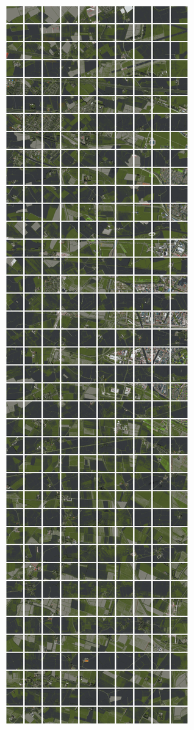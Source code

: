 <html>
<div>
<img src="https://github.com/HakkaTjakka/NL_TILE_MAP/blob/main/18/635/-1069/r.6350.-10690.png" height="44" width="44">
<img src="https://github.com/HakkaTjakka/NL_TILE_MAP/blob/main/18/635/-1069/r.6351.-10690.png" height="44" width="44">
<img src="https://github.com/HakkaTjakka/NL_TILE_MAP/blob/main/18/635/-1069/r.6352.-10690.png" height="44" width="44">
<img src="https://github.com/HakkaTjakka/NL_TILE_MAP/blob/main/18/635/-1069/r.6353.-10690.png" height="44" width="44">
<img src="https://github.com/HakkaTjakka/NL_TILE_MAP/blob/main/18/635/-1069/r.6354.-10690.png" height="44" width="44">
<img src="https://github.com/HakkaTjakka/NL_TILE_MAP/blob/main/18/635/-1069/r.6355.-10690.png" height="44" width="44">
<img src="https://github.com/HakkaTjakka/NL_TILE_MAP/blob/main/18/635/-1069/r.6356.-10690.png" height="44" width="44">
<img src="https://github.com/HakkaTjakka/NL_TILE_MAP/blob/main/18/635/-1069/r.6357.-10690.png" height="44" width="44">
<img src="https://github.com/HakkaTjakka/NL_TILE_MAP/blob/main/18/635/-1069/r.6358.-10690.png" height="44" width="44">
<img src="https://github.com/HakkaTjakka/NL_TILE_MAP/blob/main/18/635/-1069/r.6359.-10690.png" height="44" width="44">
<img src="https://github.com/HakkaTjakka/NL_TILE_MAP/blob/main/18/636/-1069/r.6360.-10690.png" height="44" width="44">
<img src="https://github.com/HakkaTjakka/NL_TILE_MAP/blob/main/18/636/-1069/r.6361.-10690.png" height="44" width="44">
<img src="https://github.com/HakkaTjakka/NL_TILE_MAP/blob/main/18/636/-1069/r.6362.-10690.png" height="44" width="44">
<img src="https://github.com/HakkaTjakka/NL_TILE_MAP/blob/main/18/636/-1069/r.6363.-10690.png" height="44" width="44">
<img src="https://github.com/HakkaTjakka/NL_TILE_MAP/blob/main/18/636/-1069/r.6364.-10690.png" height="44" width="44">
<img src="https://github.com/HakkaTjakka/NL_TILE_MAP/blob/main/18/636/-1069/r.6365.-10690.png" height="44" width="44">
<img src="https://github.com/HakkaTjakka/NL_TILE_MAP/blob/main/18/636/-1069/r.6366.-10690.png" height="44" width="44">
<img src="https://github.com/HakkaTjakka/NL_TILE_MAP/blob/main/18/636/-1069/r.6367.-10690.png" height="44" width="44">
<img src="https://github.com/HakkaTjakka/NL_TILE_MAP/blob/main/18/636/-1069/r.6368.-10690.png" height="44" width="44">
<img src="https://github.com/HakkaTjakka/NL_TILE_MAP/blob/main/18/636/-1069/r.6369.-10690.png" height="44" width="44">
<br>
<img src="https://github.com/HakkaTjakka/NL_TILE_MAP/blob/main/18/635/-1069/r.6350.-10689.png" height="44" width="44">
<img src="https://github.com/HakkaTjakka/NL_TILE_MAP/blob/main/18/635/-1069/r.6351.-10689.png" height="44" width="44">
<img src="https://github.com/HakkaTjakka/NL_TILE_MAP/blob/main/18/635/-1069/r.6352.-10689.png" height="44" width="44">
<img src="https://github.com/HakkaTjakka/NL_TILE_MAP/blob/main/18/635/-1069/r.6353.-10689.png" height="44" width="44">
<img src="https://github.com/HakkaTjakka/NL_TILE_MAP/blob/main/18/635/-1069/r.6354.-10689.png" height="44" width="44">
<img src="https://github.com/HakkaTjakka/NL_TILE_MAP/blob/main/18/635/-1069/r.6355.-10689.png" height="44" width="44">
<img src="https://github.com/HakkaTjakka/NL_TILE_MAP/blob/main/18/635/-1069/r.6356.-10689.png" height="44" width="44">
<img src="https://github.com/HakkaTjakka/NL_TILE_MAP/blob/main/18/635/-1069/r.6357.-10689.png" height="44" width="44">
<img src="https://github.com/HakkaTjakka/NL_TILE_MAP/blob/main/18/635/-1069/r.6358.-10689.png" height="44" width="44">
<img src="https://github.com/HakkaTjakka/NL_TILE_MAP/blob/main/18/635/-1069/r.6359.-10689.png" height="44" width="44">
<img src="https://github.com/HakkaTjakka/NL_TILE_MAP/blob/main/18/636/-1069/r.6360.-10689.png" height="44" width="44">
<img src="https://github.com/HakkaTjakka/NL_TILE_MAP/blob/main/18/636/-1069/r.6361.-10689.png" height="44" width="44">
<img src="https://github.com/HakkaTjakka/NL_TILE_MAP/blob/main/18/636/-1069/r.6362.-10689.png" height="44" width="44">
<img src="https://github.com/HakkaTjakka/NL_TILE_MAP/blob/main/18/636/-1069/r.6363.-10689.png" height="44" width="44">
<img src="https://github.com/HakkaTjakka/NL_TILE_MAP/blob/main/18/636/-1069/r.6364.-10689.png" height="44" width="44">
<img src="https://github.com/HakkaTjakka/NL_TILE_MAP/blob/main/18/636/-1069/r.6365.-10689.png" height="44" width="44">
<img src="https://github.com/HakkaTjakka/NL_TILE_MAP/blob/main/18/636/-1069/r.6366.-10689.png" height="44" width="44">
<img src="https://github.com/HakkaTjakka/NL_TILE_MAP/blob/main/18/636/-1069/r.6367.-10689.png" height="44" width="44">
<img src="https://github.com/HakkaTjakka/NL_TILE_MAP/blob/main/18/636/-1069/r.6368.-10689.png" height="44" width="44">
<img src="https://github.com/HakkaTjakka/NL_TILE_MAP/blob/main/18/636/-1069/r.6369.-10689.png" height="44" width="44">
<br>
<img src="https://github.com/HakkaTjakka/NL_TILE_MAP/blob/main/18/635/-1069/r.6350.-10688.png" height="44" width="44">
<img src="https://github.com/HakkaTjakka/NL_TILE_MAP/blob/main/18/635/-1069/r.6351.-10688.png" height="44" width="44">
<img src="https://github.com/HakkaTjakka/NL_TILE_MAP/blob/main/18/635/-1069/r.6352.-10688.png" height="44" width="44">
<img src="https://github.com/HakkaTjakka/NL_TILE_MAP/blob/main/18/635/-1069/r.6353.-10688.png" height="44" width="44">
<img src="https://github.com/HakkaTjakka/NL_TILE_MAP/blob/main/18/635/-1069/r.6354.-10688.png" height="44" width="44">
<img src="https://github.com/HakkaTjakka/NL_TILE_MAP/blob/main/18/635/-1069/r.6355.-10688.png" height="44" width="44">
<img src="https://github.com/HakkaTjakka/NL_TILE_MAP/blob/main/18/635/-1069/r.6356.-10688.png" height="44" width="44">
<img src="https://github.com/HakkaTjakka/NL_TILE_MAP/blob/main/18/635/-1069/r.6357.-10688.png" height="44" width="44">
<img src="https://github.com/HakkaTjakka/NL_TILE_MAP/blob/main/18/635/-1069/r.6358.-10688.png" height="44" width="44">
<img src="https://github.com/HakkaTjakka/NL_TILE_MAP/blob/main/18/635/-1069/r.6359.-10688.png" height="44" width="44">
<img src="https://github.com/HakkaTjakka/NL_TILE_MAP/blob/main/18/636/-1069/r.6360.-10688.png" height="44" width="44">
<img src="https://github.com/HakkaTjakka/NL_TILE_MAP/blob/main/18/636/-1069/r.6361.-10688.png" height="44" width="44">
<img src="https://github.com/HakkaTjakka/NL_TILE_MAP/blob/main/18/636/-1069/r.6362.-10688.png" height="44" width="44">
<img src="https://github.com/HakkaTjakka/NL_TILE_MAP/blob/main/18/636/-1069/r.6363.-10688.png" height="44" width="44">
<img src="https://github.com/HakkaTjakka/NL_TILE_MAP/blob/main/18/636/-1069/r.6364.-10688.png" height="44" width="44">
<img src="https://github.com/HakkaTjakka/NL_TILE_MAP/blob/main/18/636/-1069/r.6365.-10688.png" height="44" width="44">
<img src="https://github.com/HakkaTjakka/NL_TILE_MAP/blob/main/18/636/-1069/r.6366.-10688.png" height="44" width="44">
<img src="https://github.com/HakkaTjakka/NL_TILE_MAP/blob/main/18/636/-1069/r.6367.-10688.png" height="44" width="44">
<img src="https://github.com/HakkaTjakka/NL_TILE_MAP/blob/main/18/636/-1069/r.6368.-10688.png" height="44" width="44">
<img src="https://github.com/HakkaTjakka/NL_TILE_MAP/blob/main/18/636/-1069/r.6369.-10688.png" height="44" width="44">
<br>
<img src="https://github.com/HakkaTjakka/NL_TILE_MAP/blob/main/18/635/-1069/r.6350.-10687.png" height="44" width="44">
<img src="https://github.com/HakkaTjakka/NL_TILE_MAP/blob/main/18/635/-1069/r.6351.-10687.png" height="44" width="44">
<img src="https://github.com/HakkaTjakka/NL_TILE_MAP/blob/main/18/635/-1069/r.6352.-10687.png" height="44" width="44">
<img src="https://github.com/HakkaTjakka/NL_TILE_MAP/blob/main/18/635/-1069/r.6353.-10687.png" height="44" width="44">
<img src="https://github.com/HakkaTjakka/NL_TILE_MAP/blob/main/18/635/-1069/r.6354.-10687.png" height="44" width="44">
<img src="https://github.com/HakkaTjakka/NL_TILE_MAP/blob/main/18/635/-1069/r.6355.-10687.png" height="44" width="44">
<img src="https://github.com/HakkaTjakka/NL_TILE_MAP/blob/main/18/635/-1069/r.6356.-10687.png" height="44" width="44">
<img src="https://github.com/HakkaTjakka/NL_TILE_MAP/blob/main/18/635/-1069/r.6357.-10687.png" height="44" width="44">
<img src="https://github.com/HakkaTjakka/NL_TILE_MAP/blob/main/18/635/-1069/r.6358.-10687.png" height="44" width="44">
<img src="https://github.com/HakkaTjakka/NL_TILE_MAP/blob/main/18/635/-1069/r.6359.-10687.png" height="44" width="44">
<img src="https://github.com/HakkaTjakka/NL_TILE_MAP/blob/main/18/636/-1069/r.6360.-10687.png" height="44" width="44">
<img src="https://github.com/HakkaTjakka/NL_TILE_MAP/blob/main/18/636/-1069/r.6361.-10687.png" height="44" width="44">
<img src="https://github.com/HakkaTjakka/NL_TILE_MAP/blob/main/18/636/-1069/r.6362.-10687.png" height="44" width="44">
<img src="https://github.com/HakkaTjakka/NL_TILE_MAP/blob/main/18/636/-1069/r.6363.-10687.png" height="44" width="44">
<img src="https://github.com/HakkaTjakka/NL_TILE_MAP/blob/main/18/636/-1069/r.6364.-10687.png" height="44" width="44">
<img src="https://github.com/HakkaTjakka/NL_TILE_MAP/blob/main/18/636/-1069/r.6365.-10687.png" height="44" width="44">
<img src="https://github.com/HakkaTjakka/NL_TILE_MAP/blob/main/18/636/-1069/r.6366.-10687.png" height="44" width="44">
<img src="https://github.com/HakkaTjakka/NL_TILE_MAP/blob/main/18/636/-1069/r.6367.-10687.png" height="44" width="44">
<img src="https://github.com/HakkaTjakka/NL_TILE_MAP/blob/main/18/636/-1069/r.6368.-10687.png" height="44" width="44">
<img src="https://github.com/HakkaTjakka/NL_TILE_MAP/blob/main/18/636/-1069/r.6369.-10687.png" height="44" width="44">
<br>
<img src="https://github.com/HakkaTjakka/NL_TILE_MAP/blob/main/18/635/-1069/r.6350.-10686.png" height="44" width="44">
<img src="https://github.com/HakkaTjakka/NL_TILE_MAP/blob/main/18/635/-1069/r.6351.-10686.png" height="44" width="44">
<img src="https://github.com/HakkaTjakka/NL_TILE_MAP/blob/main/18/635/-1069/r.6352.-10686.png" height="44" width="44">
<img src="https://github.com/HakkaTjakka/NL_TILE_MAP/blob/main/18/635/-1069/r.6353.-10686.png" height="44" width="44">
<img src="https://github.com/HakkaTjakka/NL_TILE_MAP/blob/main/18/635/-1069/r.6354.-10686.png" height="44" width="44">
<img src="https://github.com/HakkaTjakka/NL_TILE_MAP/blob/main/18/635/-1069/r.6355.-10686.png" height="44" width="44">
<img src="https://github.com/HakkaTjakka/NL_TILE_MAP/blob/main/18/635/-1069/r.6356.-10686.png" height="44" width="44">
<img src="https://github.com/HakkaTjakka/NL_TILE_MAP/blob/main/18/635/-1069/r.6357.-10686.png" height="44" width="44">
<img src="https://github.com/HakkaTjakka/NL_TILE_MAP/blob/main/18/635/-1069/r.6358.-10686.png" height="44" width="44">
<img src="https://github.com/HakkaTjakka/NL_TILE_MAP/blob/main/18/635/-1069/r.6359.-10686.png" height="44" width="44">
<img src="https://github.com/HakkaTjakka/NL_TILE_MAP/blob/main/18/636/-1069/r.6360.-10686.png" height="44" width="44">
<img src="https://github.com/HakkaTjakka/NL_TILE_MAP/blob/main/18/636/-1069/r.6361.-10686.png" height="44" width="44">
<img src="https://github.com/HakkaTjakka/NL_TILE_MAP/blob/main/18/636/-1069/r.6362.-10686.png" height="44" width="44">
<img src="https://github.com/HakkaTjakka/NL_TILE_MAP/blob/main/18/636/-1069/r.6363.-10686.png" height="44" width="44">
<img src="https://github.com/HakkaTjakka/NL_TILE_MAP/blob/main/18/636/-1069/r.6364.-10686.png" height="44" width="44">
<img src="https://github.com/HakkaTjakka/NL_TILE_MAP/blob/main/18/636/-1069/r.6365.-10686.png" height="44" width="44">
<img src="https://github.com/HakkaTjakka/NL_TILE_MAP/blob/main/18/636/-1069/r.6366.-10686.png" height="44" width="44">
<img src="https://github.com/HakkaTjakka/NL_TILE_MAP/blob/main/18/636/-1069/r.6367.-10686.png" height="44" width="44">
<img src="https://github.com/HakkaTjakka/NL_TILE_MAP/blob/main/18/636/-1069/r.6368.-10686.png" height="44" width="44">
<img src="https://github.com/HakkaTjakka/NL_TILE_MAP/blob/main/18/636/-1069/r.6369.-10686.png" height="44" width="44">
<br>
<img src="https://github.com/HakkaTjakka/NL_TILE_MAP/blob/main/18/635/-1069/r.6350.-10685.png" height="44" width="44">
<img src="https://github.com/HakkaTjakka/NL_TILE_MAP/blob/main/18/635/-1069/r.6351.-10685.png" height="44" width="44">
<img src="https://github.com/HakkaTjakka/NL_TILE_MAP/blob/main/18/635/-1069/r.6352.-10685.png" height="44" width="44">
<img src="https://github.com/HakkaTjakka/NL_TILE_MAP/blob/main/18/635/-1069/r.6353.-10685.png" height="44" width="44">
<img src="https://github.com/HakkaTjakka/NL_TILE_MAP/blob/main/18/635/-1069/r.6354.-10685.png" height="44" width="44">
<img src="https://github.com/HakkaTjakka/NL_TILE_MAP/blob/main/18/635/-1069/r.6355.-10685.png" height="44" width="44">
<img src="https://github.com/HakkaTjakka/NL_TILE_MAP/blob/main/18/635/-1069/r.6356.-10685.png" height="44" width="44">
<img src="https://github.com/HakkaTjakka/NL_TILE_MAP/blob/main/18/635/-1069/r.6357.-10685.png" height="44" width="44">
<img src="https://github.com/HakkaTjakka/NL_TILE_MAP/blob/main/18/635/-1069/r.6358.-10685.png" height="44" width="44">
<img src="https://github.com/HakkaTjakka/NL_TILE_MAP/blob/main/18/635/-1069/r.6359.-10685.png" height="44" width="44">
<img src="https://github.com/HakkaTjakka/NL_TILE_MAP/blob/main/18/636/-1069/r.6360.-10685.png" height="44" width="44">
<img src="https://github.com/HakkaTjakka/NL_TILE_MAP/blob/main/18/636/-1069/r.6361.-10685.png" height="44" width="44">
<img src="https://github.com/HakkaTjakka/NL_TILE_MAP/blob/main/18/636/-1069/r.6362.-10685.png" height="44" width="44">
<img src="https://github.com/HakkaTjakka/NL_TILE_MAP/blob/main/18/636/-1069/r.6363.-10685.png" height="44" width="44">
<img src="https://github.com/HakkaTjakka/NL_TILE_MAP/blob/main/18/636/-1069/r.6364.-10685.png" height="44" width="44">
<img src="https://github.com/HakkaTjakka/NL_TILE_MAP/blob/main/18/636/-1069/r.6365.-10685.png" height="44" width="44">
<img src="https://github.com/HakkaTjakka/NL_TILE_MAP/blob/main/18/636/-1069/r.6366.-10685.png" height="44" width="44">
<img src="https://github.com/HakkaTjakka/NL_TILE_MAP/blob/main/18/636/-1069/r.6367.-10685.png" height="44" width="44">
<img src="https://github.com/HakkaTjakka/NL_TILE_MAP/blob/main/18/636/-1069/r.6368.-10685.png" height="44" width="44">
<img src="https://github.com/HakkaTjakka/NL_TILE_MAP/blob/main/18/636/-1069/r.6369.-10685.png" height="44" width="44">
<br>
<img src="https://github.com/HakkaTjakka/NL_TILE_MAP/blob/main/18/635/-1069/r.6350.-10684.png" height="44" width="44">
<img src="https://github.com/HakkaTjakka/NL_TILE_MAP/blob/main/18/635/-1069/r.6351.-10684.png" height="44" width="44">
<img src="https://github.com/HakkaTjakka/NL_TILE_MAP/blob/main/18/635/-1069/r.6352.-10684.png" height="44" width="44">
<img src="https://github.com/HakkaTjakka/NL_TILE_MAP/blob/main/18/635/-1069/r.6353.-10684.png" height="44" width="44">
<img src="https://github.com/HakkaTjakka/NL_TILE_MAP/blob/main/18/635/-1069/r.6354.-10684.png" height="44" width="44">
<img src="https://github.com/HakkaTjakka/NL_TILE_MAP/blob/main/18/635/-1069/r.6355.-10684.png" height="44" width="44">
<img src="https://github.com/HakkaTjakka/NL_TILE_MAP/blob/main/18/635/-1069/r.6356.-10684.png" height="44" width="44">
<img src="https://github.com/HakkaTjakka/NL_TILE_MAP/blob/main/18/635/-1069/r.6357.-10684.png" height="44" width="44">
<img src="https://github.com/HakkaTjakka/NL_TILE_MAP/blob/main/18/635/-1069/r.6358.-10684.png" height="44" width="44">
<img src="https://github.com/HakkaTjakka/NL_TILE_MAP/blob/main/18/635/-1069/r.6359.-10684.png" height="44" width="44">
<img src="https://github.com/HakkaTjakka/NL_TILE_MAP/blob/main/18/636/-1069/r.6360.-10684.png" height="44" width="44">
<img src="https://github.com/HakkaTjakka/NL_TILE_MAP/blob/main/18/636/-1069/r.6361.-10684.png" height="44" width="44">
<img src="https://github.com/HakkaTjakka/NL_TILE_MAP/blob/main/18/636/-1069/r.6362.-10684.png" height="44" width="44">
<img src="https://github.com/HakkaTjakka/NL_TILE_MAP/blob/main/18/636/-1069/r.6363.-10684.png" height="44" width="44">
<img src="https://github.com/HakkaTjakka/NL_TILE_MAP/blob/main/18/636/-1069/r.6364.-10684.png" height="44" width="44">
<img src="https://github.com/HakkaTjakka/NL_TILE_MAP/blob/main/18/636/-1069/r.6365.-10684.png" height="44" width="44">
<img src="https://github.com/HakkaTjakka/NL_TILE_MAP/blob/main/18/636/-1069/r.6366.-10684.png" height="44" width="44">
<img src="https://github.com/HakkaTjakka/NL_TILE_MAP/blob/main/18/636/-1069/r.6367.-10684.png" height="44" width="44">
<img src="https://github.com/HakkaTjakka/NL_TILE_MAP/blob/main/18/636/-1069/r.6368.-10684.png" height="44" width="44">
<img src="https://github.com/HakkaTjakka/NL_TILE_MAP/blob/main/18/636/-1069/r.6369.-10684.png" height="44" width="44">
<br>
<img src="https://github.com/HakkaTjakka/NL_TILE_MAP/blob/main/18/635/-1069/r.6350.-10683.png" height="44" width="44">
<img src="https://github.com/HakkaTjakka/NL_TILE_MAP/blob/main/18/635/-1069/r.6351.-10683.png" height="44" width="44">
<img src="https://github.com/HakkaTjakka/NL_TILE_MAP/blob/main/18/635/-1069/r.6352.-10683.png" height="44" width="44">
<img src="https://github.com/HakkaTjakka/NL_TILE_MAP/blob/main/18/635/-1069/r.6353.-10683.png" height="44" width="44">
<img src="https://github.com/HakkaTjakka/NL_TILE_MAP/blob/main/18/635/-1069/r.6354.-10683.png" height="44" width="44">
<img src="https://github.com/HakkaTjakka/NL_TILE_MAP/blob/main/18/635/-1069/r.6355.-10683.png" height="44" width="44">
<img src="https://github.com/HakkaTjakka/NL_TILE_MAP/blob/main/18/635/-1069/r.6356.-10683.png" height="44" width="44">
<img src="https://github.com/HakkaTjakka/NL_TILE_MAP/blob/main/18/635/-1069/r.6357.-10683.png" height="44" width="44">
<img src="https://github.com/HakkaTjakka/NL_TILE_MAP/blob/main/18/635/-1069/r.6358.-10683.png" height="44" width="44">
<img src="https://github.com/HakkaTjakka/NL_TILE_MAP/blob/main/18/635/-1069/r.6359.-10683.png" height="44" width="44">
<img src="https://github.com/HakkaTjakka/NL_TILE_MAP/blob/main/18/636/-1069/r.6360.-10683.png" height="44" width="44">
<img src="https://github.com/HakkaTjakka/NL_TILE_MAP/blob/main/18/636/-1069/r.6361.-10683.png" height="44" width="44">
<img src="https://github.com/HakkaTjakka/NL_TILE_MAP/blob/main/18/636/-1069/r.6362.-10683.png" height="44" width="44">
<img src="https://github.com/HakkaTjakka/NL_TILE_MAP/blob/main/18/636/-1069/r.6363.-10683.png" height="44" width="44">
<img src="https://github.com/HakkaTjakka/NL_TILE_MAP/blob/main/18/636/-1069/r.6364.-10683.png" height="44" width="44">
<img src="https://github.com/HakkaTjakka/NL_TILE_MAP/blob/main/18/636/-1069/r.6365.-10683.png" height="44" width="44">
<img src="https://github.com/HakkaTjakka/NL_TILE_MAP/blob/main/18/636/-1069/r.6366.-10683.png" height="44" width="44">
<img src="https://github.com/HakkaTjakka/NL_TILE_MAP/blob/main/18/636/-1069/r.6367.-10683.png" height="44" width="44">
<img src="https://github.com/HakkaTjakka/NL_TILE_MAP/blob/main/18/636/-1069/r.6368.-10683.png" height="44" width="44">
<img src="https://github.com/HakkaTjakka/NL_TILE_MAP/blob/main/18/636/-1069/r.6369.-10683.png" height="44" width="44">
<br>
<img src="https://github.com/HakkaTjakka/NL_TILE_MAP/blob/main/18/635/-1069/r.6350.-10682.png" height="44" width="44">
<img src="https://github.com/HakkaTjakka/NL_TILE_MAP/blob/main/18/635/-1069/r.6351.-10682.png" height="44" width="44">
<img src="https://github.com/HakkaTjakka/NL_TILE_MAP/blob/main/18/635/-1069/r.6352.-10682.png" height="44" width="44">
<img src="https://github.com/HakkaTjakka/NL_TILE_MAP/blob/main/18/635/-1069/r.6353.-10682.png" height="44" width="44">
<img src="https://github.com/HakkaTjakka/NL_TILE_MAP/blob/main/18/635/-1069/r.6354.-10682.png" height="44" width="44">
<img src="https://github.com/HakkaTjakka/NL_TILE_MAP/blob/main/18/635/-1069/r.6355.-10682.png" height="44" width="44">
<img src="https://github.com/HakkaTjakka/NL_TILE_MAP/blob/main/18/635/-1069/r.6356.-10682.png" height="44" width="44">
<img src="https://github.com/HakkaTjakka/NL_TILE_MAP/blob/main/18/635/-1069/r.6357.-10682.png" height="44" width="44">
<img src="https://github.com/HakkaTjakka/NL_TILE_MAP/blob/main/18/635/-1069/r.6358.-10682.png" height="44" width="44">
<img src="https://github.com/HakkaTjakka/NL_TILE_MAP/blob/main/18/635/-1069/r.6359.-10682.png" height="44" width="44">
<img src="https://github.com/HakkaTjakka/NL_TILE_MAP/blob/main/18/636/-1069/r.6360.-10682.png" height="44" width="44">
<img src="https://github.com/HakkaTjakka/NL_TILE_MAP/blob/main/18/636/-1069/r.6361.-10682.png" height="44" width="44">
<img src="https://github.com/HakkaTjakka/NL_TILE_MAP/blob/main/18/636/-1069/r.6362.-10682.png" height="44" width="44">
<img src="https://github.com/HakkaTjakka/NL_TILE_MAP/blob/main/18/636/-1069/r.6363.-10682.png" height="44" width="44">
<img src="https://github.com/HakkaTjakka/NL_TILE_MAP/blob/main/18/636/-1069/r.6364.-10682.png" height="44" width="44">
<img src="https://github.com/HakkaTjakka/NL_TILE_MAP/blob/main/18/636/-1069/r.6365.-10682.png" height="44" width="44">
<img src="https://github.com/HakkaTjakka/NL_TILE_MAP/blob/main/18/636/-1069/r.6366.-10682.png" height="44" width="44">
<img src="https://github.com/HakkaTjakka/NL_TILE_MAP/blob/main/18/636/-1069/r.6367.-10682.png" height="44" width="44">
<img src="https://github.com/HakkaTjakka/NL_TILE_MAP/blob/main/18/636/-1069/r.6368.-10682.png" height="44" width="44">
<img src="https://github.com/HakkaTjakka/NL_TILE_MAP/blob/main/18/636/-1069/r.6369.-10682.png" height="44" width="44">
<br>
<img src="https://github.com/HakkaTjakka/NL_TILE_MAP/blob/main/18/635/-1069/r.6350.-10681.png" height="44" width="44">
<img src="https://github.com/HakkaTjakka/NL_TILE_MAP/blob/main/18/635/-1069/r.6351.-10681.png" height="44" width="44">
<img src="https://github.com/HakkaTjakka/NL_TILE_MAP/blob/main/18/635/-1069/r.6352.-10681.png" height="44" width="44">
<img src="https://github.com/HakkaTjakka/NL_TILE_MAP/blob/main/18/635/-1069/r.6353.-10681.png" height="44" width="44">
<img src="https://github.com/HakkaTjakka/NL_TILE_MAP/blob/main/18/635/-1069/r.6354.-10681.png" height="44" width="44">
<img src="https://github.com/HakkaTjakka/NL_TILE_MAP/blob/main/18/635/-1069/r.6355.-10681.png" height="44" width="44">
<img src="https://github.com/HakkaTjakka/NL_TILE_MAP/blob/main/18/635/-1069/r.6356.-10681.png" height="44" width="44">
<img src="https://github.com/HakkaTjakka/NL_TILE_MAP/blob/main/18/635/-1069/r.6357.-10681.png" height="44" width="44">
<img src="https://github.com/HakkaTjakka/NL_TILE_MAP/blob/main/18/635/-1069/r.6358.-10681.png" height="44" width="44">
<img src="https://github.com/HakkaTjakka/NL_TILE_MAP/blob/main/18/635/-1069/r.6359.-10681.png" height="44" width="44">
<img src="https://github.com/HakkaTjakka/NL_TILE_MAP/blob/main/18/636/-1069/r.6360.-10681.png" height="44" width="44">
<img src="https://github.com/HakkaTjakka/NL_TILE_MAP/blob/main/18/636/-1069/r.6361.-10681.png" height="44" width="44">
<img src="https://github.com/HakkaTjakka/NL_TILE_MAP/blob/main/18/636/-1069/r.6362.-10681.png" height="44" width="44">
<img src="https://github.com/HakkaTjakka/NL_TILE_MAP/blob/main/18/636/-1069/r.6363.-10681.png" height="44" width="44">
<img src="https://github.com/HakkaTjakka/NL_TILE_MAP/blob/main/18/636/-1069/r.6364.-10681.png" height="44" width="44">
<img src="https://github.com/HakkaTjakka/NL_TILE_MAP/blob/main/18/636/-1069/r.6365.-10681.png" height="44" width="44">
<img src="https://github.com/HakkaTjakka/NL_TILE_MAP/blob/main/18/636/-1069/r.6366.-10681.png" height="44" width="44">
<img src="https://github.com/HakkaTjakka/NL_TILE_MAP/blob/main/18/636/-1069/r.6367.-10681.png" height="44" width="44">
<img src="https://github.com/HakkaTjakka/NL_TILE_MAP/blob/main/18/636/-1069/r.6368.-10681.png" height="44" width="44">
<img src="https://github.com/HakkaTjakka/NL_TILE_MAP/blob/main/18/636/-1069/r.6369.-10681.png" height="44" width="44">
<br>
<img src="https://github.com/HakkaTjakka/NL_TILE_MAP/blob/main/18/635/-1068/r.6350.-10680.png" height="44" width="44">
<img src="https://github.com/HakkaTjakka/NL_TILE_MAP/blob/main/18/635/-1068/r.6351.-10680.png" height="44" width="44">
<img src="https://github.com/HakkaTjakka/NL_TILE_MAP/blob/main/18/635/-1068/r.6352.-10680.png" height="44" width="44">
<img src="https://github.com/HakkaTjakka/NL_TILE_MAP/blob/main/18/635/-1068/r.6353.-10680.png" height="44" width="44">
<img src="https://github.com/HakkaTjakka/NL_TILE_MAP/blob/main/18/635/-1068/r.6354.-10680.png" height="44" width="44">
<img src="https://github.com/HakkaTjakka/NL_TILE_MAP/blob/main/18/635/-1068/r.6355.-10680.png" height="44" width="44">
<img src="https://github.com/HakkaTjakka/NL_TILE_MAP/blob/main/18/635/-1068/r.6356.-10680.png" height="44" width="44">
<img src="https://github.com/HakkaTjakka/NL_TILE_MAP/blob/main/18/635/-1068/r.6357.-10680.png" height="44" width="44">
<img src="https://github.com/HakkaTjakka/NL_TILE_MAP/blob/main/18/635/-1068/r.6358.-10680.png" height="44" width="44">
<img src="https://github.com/HakkaTjakka/NL_TILE_MAP/blob/main/18/635/-1068/r.6359.-10680.png" height="44" width="44">
<img src="https://github.com/HakkaTjakka/NL_TILE_MAP/blob/main/18/636/-1068/r.6360.-10680.png" height="44" width="44">
<img src="https://github.com/HakkaTjakka/NL_TILE_MAP/blob/main/18/636/-1068/r.6361.-10680.png" height="44" width="44">
<img src="https://github.com/HakkaTjakka/NL_TILE_MAP/blob/main/18/636/-1068/r.6362.-10680.png" height="44" width="44">
<img src="https://github.com/HakkaTjakka/NL_TILE_MAP/blob/main/18/636/-1068/r.6363.-10680.png" height="44" width="44">
<img src="https://github.com/HakkaTjakka/NL_TILE_MAP/blob/main/18/636/-1068/r.6364.-10680.png" height="44" width="44">
<img src="https://github.com/HakkaTjakka/NL_TILE_MAP/blob/main/18/636/-1068/r.6365.-10680.png" height="44" width="44">
<img src="https://github.com/HakkaTjakka/NL_TILE_MAP/blob/main/18/636/-1068/r.6366.-10680.png" height="44" width="44">
<img src="https://github.com/HakkaTjakka/NL_TILE_MAP/blob/main/18/636/-1068/r.6367.-10680.png" height="44" width="44">
<img src="https://github.com/HakkaTjakka/NL_TILE_MAP/blob/main/18/636/-1068/r.6368.-10680.png" height="44" width="44">
<img src="https://github.com/HakkaTjakka/NL_TILE_MAP/blob/main/18/636/-1068/r.6369.-10680.png" height="44" width="44">
<br>
<img src="https://github.com/HakkaTjakka/NL_TILE_MAP/blob/main/18/635/-1068/r.6350.-10679.png" height="44" width="44">
<img src="https://github.com/HakkaTjakka/NL_TILE_MAP/blob/main/18/635/-1068/r.6351.-10679.png" height="44" width="44">
<img src="https://github.com/HakkaTjakka/NL_TILE_MAP/blob/main/18/635/-1068/r.6352.-10679.png" height="44" width="44">
<img src="https://github.com/HakkaTjakka/NL_TILE_MAP/blob/main/18/635/-1068/r.6353.-10679.png" height="44" width="44">
<img src="https://github.com/HakkaTjakka/NL_TILE_MAP/blob/main/18/635/-1068/r.6354.-10679.png" height="44" width="44">
<img src="https://github.com/HakkaTjakka/NL_TILE_MAP/blob/main/18/635/-1068/r.6355.-10679.png" height="44" width="44">
<img src="https://github.com/HakkaTjakka/NL_TILE_MAP/blob/main/18/635/-1068/r.6356.-10679.png" height="44" width="44">
<img src="https://github.com/HakkaTjakka/NL_TILE_MAP/blob/main/18/635/-1068/r.6357.-10679.png" height="44" width="44">
<img src="https://github.com/HakkaTjakka/NL_TILE_MAP/blob/main/18/635/-1068/r.6358.-10679.png" height="44" width="44">
<img src="https://github.com/HakkaTjakka/NL_TILE_MAP/blob/main/18/635/-1068/r.6359.-10679.png" height="44" width="44">
<img src="https://github.com/HakkaTjakka/NL_TILE_MAP/blob/main/18/636/-1068/r.6360.-10679.png" height="44" width="44">
<img src="https://github.com/HakkaTjakka/NL_TILE_MAP/blob/main/18/636/-1068/r.6361.-10679.png" height="44" width="44">
<img src="https://github.com/HakkaTjakka/NL_TILE_MAP/blob/main/18/636/-1068/r.6362.-10679.png" height="44" width="44">
<img src="https://github.com/HakkaTjakka/NL_TILE_MAP/blob/main/18/636/-1068/r.6363.-10679.png" height="44" width="44">
<img src="https://github.com/HakkaTjakka/NL_TILE_MAP/blob/main/18/636/-1068/r.6364.-10679.png" height="44" width="44">
<img src="https://github.com/HakkaTjakka/NL_TILE_MAP/blob/main/18/636/-1068/r.6365.-10679.png" height="44" width="44">
<img src="https://github.com/HakkaTjakka/NL_TILE_MAP/blob/main/18/636/-1068/r.6366.-10679.png" height="44" width="44">
<img src="https://github.com/HakkaTjakka/NL_TILE_MAP/blob/main/18/636/-1068/r.6367.-10679.png" height="44" width="44">
<img src="https://github.com/HakkaTjakka/NL_TILE_MAP/blob/main/18/636/-1068/r.6368.-10679.png" height="44" width="44">
<img src="https://github.com/HakkaTjakka/NL_TILE_MAP/blob/main/18/636/-1068/r.6369.-10679.png" height="44" width="44">
<br>
<img src="https://github.com/HakkaTjakka/NL_TILE_MAP/blob/main/18/635/-1068/r.6350.-10678.png" height="44" width="44">
<img src="https://github.com/HakkaTjakka/NL_TILE_MAP/blob/main/18/635/-1068/r.6351.-10678.png" height="44" width="44">
<img src="https://github.com/HakkaTjakka/NL_TILE_MAP/blob/main/18/635/-1068/r.6352.-10678.png" height="44" width="44">
<img src="https://github.com/HakkaTjakka/NL_TILE_MAP/blob/main/18/635/-1068/r.6353.-10678.png" height="44" width="44">
<img src="https://github.com/HakkaTjakka/NL_TILE_MAP/blob/main/18/635/-1068/r.6354.-10678.png" height="44" width="44">
<img src="https://github.com/HakkaTjakka/NL_TILE_MAP/blob/main/18/635/-1068/r.6355.-10678.png" height="44" width="44">
<img src="https://github.com/HakkaTjakka/NL_TILE_MAP/blob/main/18/635/-1068/r.6356.-10678.png" height="44" width="44">
<img src="https://github.com/HakkaTjakka/NL_TILE_MAP/blob/main/18/635/-1068/r.6357.-10678.png" height="44" width="44">
<img src="https://github.com/HakkaTjakka/NL_TILE_MAP/blob/main/18/635/-1068/r.6358.-10678.png" height="44" width="44">
<img src="https://github.com/HakkaTjakka/NL_TILE_MAP/blob/main/18/635/-1068/r.6359.-10678.png" height="44" width="44">
<img src="https://github.com/HakkaTjakka/NL_TILE_MAP/blob/main/18/636/-1068/r.6360.-10678.png" height="44" width="44">
<img src="https://github.com/HakkaTjakka/NL_TILE_MAP/blob/main/18/636/-1068/r.6361.-10678.png" height="44" width="44">
<img src="https://github.com/HakkaTjakka/NL_TILE_MAP/blob/main/18/636/-1068/r.6362.-10678.png" height="44" width="44">
<img src="https://github.com/HakkaTjakka/NL_TILE_MAP/blob/main/18/636/-1068/r.6363.-10678.png" height="44" width="44">
<img src="https://github.com/HakkaTjakka/NL_TILE_MAP/blob/main/18/636/-1068/r.6364.-10678.png" height="44" width="44">
<img src="https://github.com/HakkaTjakka/NL_TILE_MAP/blob/main/18/636/-1068/r.6365.-10678.png" height="44" width="44">
<img src="https://github.com/HakkaTjakka/NL_TILE_MAP/blob/main/18/636/-1068/r.6366.-10678.png" height="44" width="44">
<img src="https://github.com/HakkaTjakka/NL_TILE_MAP/blob/main/18/636/-1068/r.6367.-10678.png" height="44" width="44">
<img src="https://github.com/HakkaTjakka/NL_TILE_MAP/blob/main/18/636/-1068/r.6368.-10678.png" height="44" width="44">
<img src="https://github.com/HakkaTjakka/NL_TILE_MAP/blob/main/18/636/-1068/r.6369.-10678.png" height="44" width="44">
<br>
<img src="https://github.com/HakkaTjakka/NL_TILE_MAP/blob/main/18/635/-1068/r.6350.-10677.png" height="44" width="44">
<img src="https://github.com/HakkaTjakka/NL_TILE_MAP/blob/main/18/635/-1068/r.6351.-10677.png" height="44" width="44">
<img src="https://github.com/HakkaTjakka/NL_TILE_MAP/blob/main/18/635/-1068/r.6352.-10677.png" height="44" width="44">
<img src="https://github.com/HakkaTjakka/NL_TILE_MAP/blob/main/18/635/-1068/r.6353.-10677.png" height="44" width="44">
<img src="https://github.com/HakkaTjakka/NL_TILE_MAP/blob/main/18/635/-1068/r.6354.-10677.png" height="44" width="44">
<img src="https://github.com/HakkaTjakka/NL_TILE_MAP/blob/main/18/635/-1068/r.6355.-10677.png" height="44" width="44">
<img src="https://github.com/HakkaTjakka/NL_TILE_MAP/blob/main/18/635/-1068/r.6356.-10677.png" height="44" width="44">
<img src="https://github.com/HakkaTjakka/NL_TILE_MAP/blob/main/18/635/-1068/r.6357.-10677.png" height="44" width="44">
<img src="https://github.com/HakkaTjakka/NL_TILE_MAP/blob/main/18/635/-1068/r.6358.-10677.png" height="44" width="44">
<img src="https://github.com/HakkaTjakka/NL_TILE_MAP/blob/main/18/635/-1068/r.6359.-10677.png" height="44" width="44">
<img src="https://github.com/HakkaTjakka/NL_TILE_MAP/blob/main/18/636/-1068/r.6360.-10677.png" height="44" width="44">
<img src="https://github.com/HakkaTjakka/NL_TILE_MAP/blob/main/18/636/-1068/r.6361.-10677.png" height="44" width="44">
<img src="https://github.com/HakkaTjakka/NL_TILE_MAP/blob/main/18/636/-1068/r.6362.-10677.png" height="44" width="44">
<img src="https://github.com/HakkaTjakka/NL_TILE_MAP/blob/main/18/636/-1068/r.6363.-10677.png" height="44" width="44">
<img src="https://github.com/HakkaTjakka/NL_TILE_MAP/blob/main/18/636/-1068/r.6364.-10677.png" height="44" width="44">
<img src="https://github.com/HakkaTjakka/NL_TILE_MAP/blob/main/18/636/-1068/r.6365.-10677.png" height="44" width="44">
<img src="https://github.com/HakkaTjakka/NL_TILE_MAP/blob/main/18/636/-1068/r.6366.-10677.png" height="44" width="44">
<img src="https://github.com/HakkaTjakka/NL_TILE_MAP/blob/main/18/636/-1068/r.6367.-10677.png" height="44" width="44">
<img src="https://github.com/HakkaTjakka/NL_TILE_MAP/blob/main/18/636/-1068/r.6368.-10677.png" height="44" width="44">
<img src="https://github.com/HakkaTjakka/NL_TILE_MAP/blob/main/18/636/-1068/r.6369.-10677.png" height="44" width="44">
<br>
<img src="https://github.com/HakkaTjakka/NL_TILE_MAP/blob/main/18/635/-1068/r.6350.-10676.png" height="44" width="44">
<img src="https://github.com/HakkaTjakka/NL_TILE_MAP/blob/main/18/635/-1068/r.6351.-10676.png" height="44" width="44">
<img src="https://github.com/HakkaTjakka/NL_TILE_MAP/blob/main/18/635/-1068/r.6352.-10676.png" height="44" width="44">
<img src="https://github.com/HakkaTjakka/NL_TILE_MAP/blob/main/18/635/-1068/r.6353.-10676.png" height="44" width="44">
<img src="https://github.com/HakkaTjakka/NL_TILE_MAP/blob/main/18/635/-1068/r.6354.-10676.png" height="44" width="44">
<img src="https://github.com/HakkaTjakka/NL_TILE_MAP/blob/main/18/635/-1068/r.6355.-10676.png" height="44" width="44">
<img src="https://github.com/HakkaTjakka/NL_TILE_MAP/blob/main/18/635/-1068/r.6356.-10676.png" height="44" width="44">
<img src="https://github.com/HakkaTjakka/NL_TILE_MAP/blob/main/18/635/-1068/r.6357.-10676.png" height="44" width="44">
<img src="https://github.com/HakkaTjakka/NL_TILE_MAP/blob/main/18/635/-1068/r.6358.-10676.png" height="44" width="44">
<img src="https://github.com/HakkaTjakka/NL_TILE_MAP/blob/main/18/635/-1068/r.6359.-10676.png" height="44" width="44">
<img src="https://github.com/HakkaTjakka/NL_TILE_MAP/blob/main/18/636/-1068/r.6360.-10676.png" height="44" width="44">
<img src="https://github.com/HakkaTjakka/NL_TILE_MAP/blob/main/18/636/-1068/r.6361.-10676.png" height="44" width="44">
<img src="https://github.com/HakkaTjakka/NL_TILE_MAP/blob/main/18/636/-1068/r.6362.-10676.png" height="44" width="44">
<img src="https://github.com/HakkaTjakka/NL_TILE_MAP/blob/main/18/636/-1068/r.6363.-10676.png" height="44" width="44">
<img src="https://github.com/HakkaTjakka/NL_TILE_MAP/blob/main/18/636/-1068/r.6364.-10676.png" height="44" width="44">
<img src="https://github.com/HakkaTjakka/NL_TILE_MAP/blob/main/18/636/-1068/r.6365.-10676.png" height="44" width="44">
<img src="https://github.com/HakkaTjakka/NL_TILE_MAP/blob/main/18/636/-1068/r.6366.-10676.png" height="44" width="44">
<img src="https://github.com/HakkaTjakka/NL_TILE_MAP/blob/main/18/636/-1068/r.6367.-10676.png" height="44" width="44">
<img src="https://github.com/HakkaTjakka/NL_TILE_MAP/blob/main/18/636/-1068/r.6368.-10676.png" height="44" width="44">
<img src="https://github.com/HakkaTjakka/NL_TILE_MAP/blob/main/18/636/-1068/r.6369.-10676.png" height="44" width="44">
<br>
<img src="https://github.com/HakkaTjakka/NL_TILE_MAP/blob/main/18/635/-1068/r.6350.-10675.png" height="44" width="44">
<img src="https://github.com/HakkaTjakka/NL_TILE_MAP/blob/main/18/635/-1068/r.6351.-10675.png" height="44" width="44">
<img src="https://github.com/HakkaTjakka/NL_TILE_MAP/blob/main/18/635/-1068/r.6352.-10675.png" height="44" width="44">
<img src="https://github.com/HakkaTjakka/NL_TILE_MAP/blob/main/18/635/-1068/r.6353.-10675.png" height="44" width="44">
<img src="https://github.com/HakkaTjakka/NL_TILE_MAP/blob/main/18/635/-1068/r.6354.-10675.png" height="44" width="44">
<img src="https://github.com/HakkaTjakka/NL_TILE_MAP/blob/main/18/635/-1068/r.6355.-10675.png" height="44" width="44">
<img src="https://github.com/HakkaTjakka/NL_TILE_MAP/blob/main/18/635/-1068/r.6356.-10675.png" height="44" width="44">
<img src="https://github.com/HakkaTjakka/NL_TILE_MAP/blob/main/18/635/-1068/r.6357.-10675.png" height="44" width="44">
<img src="https://github.com/HakkaTjakka/NL_TILE_MAP/blob/main/18/635/-1068/r.6358.-10675.png" height="44" width="44">
<img src="https://github.com/HakkaTjakka/NL_TILE_MAP/blob/main/18/635/-1068/r.6359.-10675.png" height="44" width="44">
<img src="https://github.com/HakkaTjakka/NL_TILE_MAP/blob/main/18/636/-1068/r.6360.-10675.png" height="44" width="44">
<img src="https://github.com/HakkaTjakka/NL_TILE_MAP/blob/main/18/636/-1068/r.6361.-10675.png" height="44" width="44">
<img src="https://github.com/HakkaTjakka/NL_TILE_MAP/blob/main/18/636/-1068/r.6362.-10675.png" height="44" width="44">
<img src="https://github.com/HakkaTjakka/NL_TILE_MAP/blob/main/18/636/-1068/r.6363.-10675.png" height="44" width="44">
<img src="https://github.com/HakkaTjakka/NL_TILE_MAP/blob/main/18/636/-1068/r.6364.-10675.png" height="44" width="44">
<img src="https://github.com/HakkaTjakka/NL_TILE_MAP/blob/main/18/636/-1068/r.6365.-10675.png" height="44" width="44">
<img src="https://github.com/HakkaTjakka/NL_TILE_MAP/blob/main/18/636/-1068/r.6366.-10675.png" height="44" width="44">
<img src="https://github.com/HakkaTjakka/NL_TILE_MAP/blob/main/18/636/-1068/r.6367.-10675.png" height="44" width="44">
<img src="https://github.com/HakkaTjakka/NL_TILE_MAP/blob/main/18/636/-1068/r.6368.-10675.png" height="44" width="44">
<img src="https://github.com/HakkaTjakka/NL_TILE_MAP/blob/main/18/636/-1068/r.6369.-10675.png" height="44" width="44">
<br>
<img src="https://github.com/HakkaTjakka/NL_TILE_MAP/blob/main/18/635/-1068/r.6350.-10674.png" height="44" width="44">
<img src="https://github.com/HakkaTjakka/NL_TILE_MAP/blob/main/18/635/-1068/r.6351.-10674.png" height="44" width="44">
<img src="https://github.com/HakkaTjakka/NL_TILE_MAP/blob/main/18/635/-1068/r.6352.-10674.png" height="44" width="44">
<img src="https://github.com/HakkaTjakka/NL_TILE_MAP/blob/main/18/635/-1068/r.6353.-10674.png" height="44" width="44">
<img src="https://github.com/HakkaTjakka/NL_TILE_MAP/blob/main/18/635/-1068/r.6354.-10674.png" height="44" width="44">
<img src="https://github.com/HakkaTjakka/NL_TILE_MAP/blob/main/18/635/-1068/r.6355.-10674.png" height="44" width="44">
<img src="https://github.com/HakkaTjakka/NL_TILE_MAP/blob/main/18/635/-1068/r.6356.-10674.png" height="44" width="44">
<img src="https://github.com/HakkaTjakka/NL_TILE_MAP/blob/main/18/635/-1068/r.6357.-10674.png" height="44" width="44">
<img src="https://github.com/HakkaTjakka/NL_TILE_MAP/blob/main/18/635/-1068/r.6358.-10674.png" height="44" width="44">
<img src="https://github.com/HakkaTjakka/NL_TILE_MAP/blob/main/18/635/-1068/r.6359.-10674.png" height="44" width="44">
<img src="https://github.com/HakkaTjakka/NL_TILE_MAP/blob/main/18/636/-1068/r.6360.-10674.png" height="44" width="44">
<img src="https://github.com/HakkaTjakka/NL_TILE_MAP/blob/main/18/636/-1068/r.6361.-10674.png" height="44" width="44">
<img src="https://github.com/HakkaTjakka/NL_TILE_MAP/blob/main/18/636/-1068/r.6362.-10674.png" height="44" width="44">
<img src="https://github.com/HakkaTjakka/NL_TILE_MAP/blob/main/18/636/-1068/r.6363.-10674.png" height="44" width="44">
<img src="https://github.com/HakkaTjakka/NL_TILE_MAP/blob/main/18/636/-1068/r.6364.-10674.png" height="44" width="44">
<img src="https://github.com/HakkaTjakka/NL_TILE_MAP/blob/main/18/636/-1068/r.6365.-10674.png" height="44" width="44">
<img src="https://github.com/HakkaTjakka/NL_TILE_MAP/blob/main/18/636/-1068/r.6366.-10674.png" height="44" width="44">
<img src="https://github.com/HakkaTjakka/NL_TILE_MAP/blob/main/18/636/-1068/r.6367.-10674.png" height="44" width="44">
<img src="https://github.com/HakkaTjakka/NL_TILE_MAP/blob/main/18/636/-1068/r.6368.-10674.png" height="44" width="44">
<img src="https://github.com/HakkaTjakka/NL_TILE_MAP/blob/main/18/636/-1068/r.6369.-10674.png" height="44" width="44">
<br>
<img src="https://github.com/HakkaTjakka/NL_TILE_MAP/blob/main/18/635/-1068/r.6350.-10673.png" height="44" width="44">
<img src="https://github.com/HakkaTjakka/NL_TILE_MAP/blob/main/18/635/-1068/r.6351.-10673.png" height="44" width="44">
<img src="https://github.com/HakkaTjakka/NL_TILE_MAP/blob/main/18/635/-1068/r.6352.-10673.png" height="44" width="44">
<img src="https://github.com/HakkaTjakka/NL_TILE_MAP/blob/main/18/635/-1068/r.6353.-10673.png" height="44" width="44">
<img src="https://github.com/HakkaTjakka/NL_TILE_MAP/blob/main/18/635/-1068/r.6354.-10673.png" height="44" width="44">
<img src="https://github.com/HakkaTjakka/NL_TILE_MAP/blob/main/18/635/-1068/r.6355.-10673.png" height="44" width="44">
<img src="https://github.com/HakkaTjakka/NL_TILE_MAP/blob/main/18/635/-1068/r.6356.-10673.png" height="44" width="44">
<img src="https://github.com/HakkaTjakka/NL_TILE_MAP/blob/main/18/635/-1068/r.6357.-10673.png" height="44" width="44">
<img src="https://github.com/HakkaTjakka/NL_TILE_MAP/blob/main/18/635/-1068/r.6358.-10673.png" height="44" width="44">
<img src="https://github.com/HakkaTjakka/NL_TILE_MAP/blob/main/18/635/-1068/r.6359.-10673.png" height="44" width="44">
<img src="https://github.com/HakkaTjakka/NL_TILE_MAP/blob/main/18/636/-1068/r.6360.-10673.png" height="44" width="44">
<img src="https://github.com/HakkaTjakka/NL_TILE_MAP/blob/main/18/636/-1068/r.6361.-10673.png" height="44" width="44">
<img src="https://github.com/HakkaTjakka/NL_TILE_MAP/blob/main/18/636/-1068/r.6362.-10673.png" height="44" width="44">
<img src="https://github.com/HakkaTjakka/NL_TILE_MAP/blob/main/18/636/-1068/r.6363.-10673.png" height="44" width="44">
<img src="https://github.com/HakkaTjakka/NL_TILE_MAP/blob/main/18/636/-1068/r.6364.-10673.png" height="44" width="44">
<img src="https://github.com/HakkaTjakka/NL_TILE_MAP/blob/main/18/636/-1068/r.6365.-10673.png" height="44" width="44">
<img src="https://github.com/HakkaTjakka/NL_TILE_MAP/blob/main/18/636/-1068/r.6366.-10673.png" height="44" width="44">
<img src="https://github.com/HakkaTjakka/NL_TILE_MAP/blob/main/18/636/-1068/r.6367.-10673.png" height="44" width="44">
<img src="https://github.com/HakkaTjakka/NL_TILE_MAP/blob/main/18/636/-1068/r.6368.-10673.png" height="44" width="44">
<img src="https://github.com/HakkaTjakka/NL_TILE_MAP/blob/main/18/636/-1068/r.6369.-10673.png" height="44" width="44">
<br>
<img src="https://github.com/HakkaTjakka/NL_TILE_MAP/blob/main/18/635/-1068/r.6350.-10672.png" height="44" width="44">
<img src="https://github.com/HakkaTjakka/NL_TILE_MAP/blob/main/18/635/-1068/r.6351.-10672.png" height="44" width="44">
<img src="https://github.com/HakkaTjakka/NL_TILE_MAP/blob/main/18/635/-1068/r.6352.-10672.png" height="44" width="44">
<img src="https://github.com/HakkaTjakka/NL_TILE_MAP/blob/main/18/635/-1068/r.6353.-10672.png" height="44" width="44">
<img src="https://github.com/HakkaTjakka/NL_TILE_MAP/blob/main/18/635/-1068/r.6354.-10672.png" height="44" width="44">
<img src="https://github.com/HakkaTjakka/NL_TILE_MAP/blob/main/18/635/-1068/r.6355.-10672.png" height="44" width="44">
<img src="https://github.com/HakkaTjakka/NL_TILE_MAP/blob/main/18/635/-1068/r.6356.-10672.png" height="44" width="44">
<img src="https://github.com/HakkaTjakka/NL_TILE_MAP/blob/main/18/635/-1068/r.6357.-10672.png" height="44" width="44">
<img src="https://github.com/HakkaTjakka/NL_TILE_MAP/blob/main/18/635/-1068/r.6358.-10672.png" height="44" width="44">
<img src="https://github.com/HakkaTjakka/NL_TILE_MAP/blob/main/18/635/-1068/r.6359.-10672.png" height="44" width="44">
<img src="https://github.com/HakkaTjakka/NL_TILE_MAP/blob/main/18/636/-1068/r.6360.-10672.png" height="44" width="44">
<img src="https://github.com/HakkaTjakka/NL_TILE_MAP/blob/main/18/636/-1068/r.6361.-10672.png" height="44" width="44">
<img src="https://github.com/HakkaTjakka/NL_TILE_MAP/blob/main/18/636/-1068/r.6362.-10672.png" height="44" width="44">
<img src="https://github.com/HakkaTjakka/NL_TILE_MAP/blob/main/18/636/-1068/r.6363.-10672.png" height="44" width="44">
<img src="https://github.com/HakkaTjakka/NL_TILE_MAP/blob/main/18/636/-1068/r.6364.-10672.png" height="44" width="44">
<img src="https://github.com/HakkaTjakka/NL_TILE_MAP/blob/main/18/636/-1068/r.6365.-10672.png" height="44" width="44">
<img src="https://github.com/HakkaTjakka/NL_TILE_MAP/blob/main/18/636/-1068/r.6366.-10672.png" height="44" width="44">
<img src="https://github.com/HakkaTjakka/NL_TILE_MAP/blob/main/18/636/-1068/r.6367.-10672.png" height="44" width="44">
<img src="https://github.com/HakkaTjakka/NL_TILE_MAP/blob/main/18/636/-1068/r.6368.-10672.png" height="44" width="44">
<img src="https://github.com/HakkaTjakka/NL_TILE_MAP/blob/main/18/636/-1068/r.6369.-10672.png" height="44" width="44">
<br>
<img src="https://github.com/HakkaTjakka/NL_TILE_MAP/blob/main/18/635/-1068/r.6350.-10671.png" height="44" width="44">
<img src="https://github.com/HakkaTjakka/NL_TILE_MAP/blob/main/18/635/-1068/r.6351.-10671.png" height="44" width="44">
<img src="https://github.com/HakkaTjakka/NL_TILE_MAP/blob/main/18/635/-1068/r.6352.-10671.png" height="44" width="44">
<img src="https://github.com/HakkaTjakka/NL_TILE_MAP/blob/main/18/635/-1068/r.6353.-10671.png" height="44" width="44">
<img src="https://github.com/HakkaTjakka/NL_TILE_MAP/blob/main/18/635/-1068/r.6354.-10671.png" height="44" width="44">
<img src="https://github.com/HakkaTjakka/NL_TILE_MAP/blob/main/18/635/-1068/r.6355.-10671.png" height="44" width="44">
<img src="https://github.com/HakkaTjakka/NL_TILE_MAP/blob/main/18/635/-1068/r.6356.-10671.png" height="44" width="44">
<img src="https://github.com/HakkaTjakka/NL_TILE_MAP/blob/main/18/635/-1068/r.6357.-10671.png" height="44" width="44">
<img src="https://github.com/HakkaTjakka/NL_TILE_MAP/blob/main/18/635/-1068/r.6358.-10671.png" height="44" width="44">
<img src="https://github.com/HakkaTjakka/NL_TILE_MAP/blob/main/18/635/-1068/r.6359.-10671.png" height="44" width="44">
<img src="https://github.com/HakkaTjakka/NL_TILE_MAP/blob/main/18/636/-1068/r.6360.-10671.png" height="44" width="44">
<img src="https://github.com/HakkaTjakka/NL_TILE_MAP/blob/main/18/636/-1068/r.6361.-10671.png" height="44" width="44">
<img src="https://github.com/HakkaTjakka/NL_TILE_MAP/blob/main/18/636/-1068/r.6362.-10671.png" height="44" width="44">
<img src="https://github.com/HakkaTjakka/NL_TILE_MAP/blob/main/18/636/-1068/r.6363.-10671.png" height="44" width="44">
<img src="https://github.com/HakkaTjakka/NL_TILE_MAP/blob/main/18/636/-1068/r.6364.-10671.png" height="44" width="44">
<img src="https://github.com/HakkaTjakka/NL_TILE_MAP/blob/main/18/636/-1068/r.6365.-10671.png" height="44" width="44">
<img src="https://github.com/HakkaTjakka/NL_TILE_MAP/blob/main/18/636/-1068/r.6366.-10671.png" height="44" width="44">
<img src="https://github.com/HakkaTjakka/NL_TILE_MAP/blob/main/18/636/-1068/r.6367.-10671.png" height="44" width="44">
<img src="https://github.com/HakkaTjakka/NL_TILE_MAP/blob/main/18/636/-1068/r.6368.-10671.png" height="44" width="44">
<img src="https://github.com/HakkaTjakka/NL_TILE_MAP/blob/main/18/636/-1068/r.6369.-10671.png" height="44" width="44">
<br>
</div>
</html>
